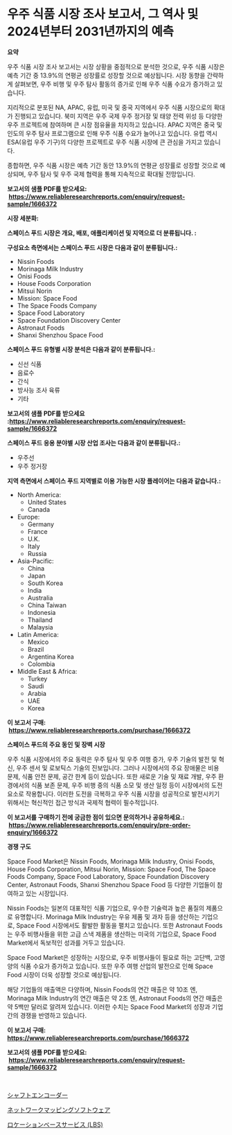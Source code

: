 <p><h1>우주 식품 시장 조사 보고서, 그 역사 및 2024년부터 2031년까지의 예측</h1></p><p><strong>요약</strong></p>
<p><p>우주 식품 시장 조사 보고서는 시장 상황을 중점적으로 분석한 것으로, 우주 식품 시장은 예측 기간 중 13.9%의 연평균 성장률로 성장할 것으로 예상됩니다. 시장 동향을 간략하게 살펴보면, 우주 비행 및 우주 탐사 활동의 증가로 인해 우주 식품 수요가 증가하고 있습니다.</p><p>지리적으로 분포된 NA, APAC, 유럽, 미국 및 중국 지역에서 우주 식품 시장으로의 확대가 진행되고 있습니다. 북미 지역은 우주 국제 우주 정거장 및 태양 전력 위성 등 다양한 우주 프로젝트에 참여하며 큰 시장 점유율을 차지하고 있습니다. APAC 지역은 중국 및 인도의 우주 탐사 프로그램으로 인해 우주 식품 수요가 늘어나고 있습니다. 유럽 역시 ESA(유럽 우주 기구)의 다양한 프로젝트로 우주 식품 시장에 큰 관심을 가지고 있습니다.</p><p>종합하면, 우주 식품 시장은 예측 기간 동안 13.9%의 연평균 성장률로 성장할 것으로 예상되며, 우주 탐사 및 우주 국제 협력을 통해 지속적으로 확대될 전망입니다.</p></p>
<p><strong>보고서의 샘플 PDF를 받으세요: &nbsp;<a href="https://www.reliableresearchreports.com/enquiry/request-sample/1666372">https://www.reliableresearchreports.com/enquiry/request-sample/1666372</a></strong></p>
<p><strong>시장 세분화:</strong></p>
<p><strong> 스페이스 푸드 시장은 개요, 배포, 애플리케이션 및 지역으로 더 분류됩니다. :</strong></p>
<p><strong>구성요소 측면에서는 스페이스 푸드 시장은 다음과 같이 분류됩니다.:</strong></p>
<p><ul><li>Nissin Foods</li><li>Morinaga Milk Industry</li><li>Onisi Foods</li><li>House Foods Corporation</li><li>Mitsui Norin</li><li>Mission: Space Food</li><li>The Space Foods Company</li><li>Space Food Laboratory</li><li>Space Foundation Discovery Center</li><li>Astronaut Foods</li><li>Shanxi Shenzhou Space Food</li></ul></p>
<p><strong> 스페이스 푸드 유형별 시장 분석은 다음과 같이 분류됩니다.:</strong></p>
<p><ul><li>신선 식품</li><li>음료수</li><li>간식</li><li>방사능 조사 육류</li><li>기타</li></ul></p>
<p><strong>보고서의 샘플 PDF를 받으세요 :<a href="https://www.reliableresearchreports.com/enquiry/request-sample/1666372">https://www.reliableresearchreports.com/enquiry/request-sample/1666372</a></strong></p>
<p><strong> 스페이스 푸드 응용 분야별 시장 산업 조사는 다음과 같이 분류됩니다.:</strong></p>
<p><ul><li>우주선</li><li>우주 정거장</li></ul></p>
<p><strong>지역 측면에서 스페이스 푸드 지역별로 이용 가능한 시장 플레이어는 다음과 같습니다.:</strong></p>
<p><ul>
    <li>
        North America:
        <ul>
            <li>United States</li>
            <li>Canada</li>
        </ul>
    </li>
    <li>
        Europe:
        <ul>
            <li>Germany</li>
            <li>France</li>
            <li>U.K.</li>
            <li>Italy</li>
            <li>Russia</li>
        </ul>
    </li>
    <li>
        Asia-Pacific:
        <ul>
            <li>China</li>
            <li>Japan</li>
            <li>South Korea</li>
            <li>India</li>
            <li>Australia</li>
            <li>China Taiwan</li>
            <li>Indonesia</li>
            <li>Thailand</li>
            <li>Malaysia</li>
        </ul>
    </li>
    <li>
        Latin America:
        <ul>
            <li>Mexico</li>
            <li>Brazil</li>
            <li>Argentina Korea</li>
            <li>Colombia</li>
        </ul>
    </li>
    <li>
        Middle East & Africa:
        <ul>
            <li>Turkey</li>
            <li>Saudi</li>
            <li>Arabia</li>
            <li>UAE</li>
            <li>Korea</li>
        </ul>
    </li>
    </ul></p>
<p><strong>이 보고서 구매: &nbsp;<a href="https://www.reliableresearchreports.com/purchase/1666372">https://www.reliableresearchreports.com/purchase/1666372</a></strong></p>
<p><strong>스페이스 푸드의 주요 동인 및 장벽 시장</strong></p>
<p><p>우주 식품 시장에서의 주요 동력은 우주 탐사 및 우주 여행 증가, 우주 기술의 발전 및 혁신, 우주 센서 및 로보틱스 기술의 진보입니다. 그러나 시장에서의 주요 장애물은 비용 문제, 식품 안전 문제, 공간 한계 등이 있습니다. 또한 새로운 기술 및 재료 개발, 우주 환경에서의 식품 보존 문제, 우주 비행 중의 식품 소모 및 생산 일정 등이 시장에서의 도전 요소로 작용합니다. 이러한 도전을 극복하고 우주 식품 시장을 성공적으로 발전시키기 위해서는 혁신적인 접근 방식과 국제적 협력이 필수적입니다.</p></p>
<p><strong>이 보고서를 구매하기 전에 궁금한 점이 있으면 문의하거나 공유하세요.: &nbsp;<a href="https://www.reliableresearchreports.com/enquiry/pre-order-enquiry/1666372">https://www.reliableresearchreports.com/enquiry/pre-order-enquiry/1666372</a></strong></p>
<p><strong>경쟁 구도</strong></p>
<p><p>Space Food Market은 Nissin Foods, Morinaga Milk Industry, Onisi Foods, House Foods Corporation, Mitsui Norin, Mission: Space Food, The Space Foods Company, Space Food Laboratory, Space Foundation Discovery Center, Astronaut Foods, Shanxi Shenzhou Space Food 등 다양한 기업들이 참여하고 있는 시장입니다.</p><p>Nissin Foods는 일본의 대표적인 식품 기업으로, 우수한 기술력과 높은 품질의 제품으로 유명합니다. Morinaga Milk Industry는 우유 제품 및 과자 등을 생산하는 기업으로, Space Food 시장에서도 활발한 활동을 펼치고 있습니다. 또한 Astronaut Foods는 우주 비행사들을 위한 고급 스낵 제품을 생산하는 미국의 기업으로, Space Food Market에서 독보적인 성과를 거두고 있습니다.</p><p>Space Food Market은 성장하는 시장으로, 우주 비행사들이 필요로 하는 고단백, 고영양의 식품 수요가 증가하고 있습니다. 또한 우주 여행 산업의 발전으로 인해 Space Food 시장이 더욱 성장할 것으로 예상됩니다.</p><p>해당 기업들의 매출액은 다양하며, Nissin Foods의 연간 매출은 약 10조 엔, Morinaga Milk Industry의 연간 매출은 약 2조 엔, Astronaut Foods의 연간 매출은 약 5백만 달러로 알려져 있습니다. 이러한 수치는 Space Food Market의 성장과 기업 간의 경쟁을 반영하고 있습니다.</p></p>
<p><strong>이 보고서 구매: &nbsp; <a href="https://www.reliableresearchreports.com/purchase/1666372">https://www.reliableresearchreports.com/purchase/1666372</a></strong></p>
<p><strong>보고서의 샘플 PDF를 받으세요: &nbsp;<a href="https://www.reliableresearchreports.com/enquiry/request-sample/1666372">https://www.reliableresearchreports.com/enquiry/request-sample/1666372</a></strong><strong></strong></p>
<p>&nbsp;</p>
<p><p><a href="https://medium.com/@lindrup2/%E3%82%B7%E3%83%A3%E3%83%95%E3%83%88%E3%82%A8%E3%83%B3%E3%82%B3%E3%83%BC%E3%83%80%E5%B8%82%E5%A0%B4-%E3%82%BF%E3%82%A4%E3%83%97-%E3%82%A2%E3%83%97%E3%83%AA%E3%82%B1%E3%83%BC%E3%82%B7%E3%83%A7%E3%83%B3-%E3%81%8A%E3%82%88%E3%81%B3%E5%9C%B0%E7%90%86%E3%81%AB%E3%82%88%E3%82%8B%E5%8C%85%E6%8B%AC%E7%9A%84%E3%81%AA%E8%A9%95%E4%BE%A1-db5121563f2f">シャフトエンコーダー</a></p><p><a href="https://medium.com/@dylanwright66/%E3%83%8D%E3%83%83%E3%83%88%E3%83%AF%E3%83%BC%E3%82%AF%E3%83%9E%E3%83%83%E3%83%94%E3%83%B3%E3%82%B0%E3%82%BD%E3%83%95%E3%83%88%E3%82%A6%E3%82%A7%E3%82%A2%E5%B8%82%E5%A0%B4%E3%81%AF-%E5%B8%82%E5%A0%B4%E3%82%B7%E3%82%A7%E3%82%A2-%E3%82%B5%E3%82%A4%E3%82%BA-%E3%81%8A%E3%82%88%E3%81%B32031%E5%B9%B4%E3%81%BE%E3%81%A7%E3%81%AE%E4%BA%88%E6%B8%AC%E3%81%AB%E7%84%A6%E7%82%B9%E3%82%92%E5%BD%93%E3%81%A6%E3%81%A6%E3%81%84%E3%81%BE%E3%81%99-c90f7706b87f">ネットワークマッピングソフトウェア</a></p><p><a href="https://github.com/SarahFahey88/Market-Research-Report-List-1/blob/main/175507415052.md">ロケーションベースサービス (LBS)</a></p></p>